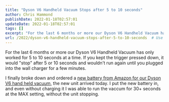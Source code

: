 ```yaml
---
title: "Dyson V6 Handheld Vacuum Stops after 5 to 10 seconds"
author: Chris Hammond
publishDate: 2022-01-18T02:57:01
updateDate: 2022-01-18T02:57:01
tags: []
excerpt: "For the last 6 months or more our Dyson V6 Handheld Vacuum has only worked for 5 to 10 seconds at a time. If you kept the trigger pressed down, it would &quot;stop&quot; after 5 or 10 seconds and wouldn&#39;t run again until you plugged into the wall charger for a few minutes.  I finally broke down and ordered a new battery from Amazon for our Dyson V6 hand held vacuum, the new unit arrived today. I put the new battery in, and even without charging it I was able to run the vaccum for 30+ seconds at the MAX setting, without the unit stopping.&nbsp; "
url: /2022/dyson-v6-handheld-vacuum-stops-after-5-to-10-seconds  # Use the generated URL with year
---
```

<p>For the last 6 months or more our Dyson V6 Handheld Vacuum has only worked for 5 to 10 seconds at a time. If you kept the trigger pressed down, it would &quot;stop&quot; after 5 or 10 seconds and wouldn&#39;t run again until you plugged into the wall charger for a few minutes.</p>  <p>I finally broke down and ordered a <a href="https://amzn.to/3ryFvgS">new battery from Amazon for our Dyson V6 hand held vacuum</a>, the new unit arrived today. I put the new battery in, and even without charging it I was able to run the vaccum for 30+ seconds at the MAX setting, without the unit stopping.&nbsp;</p>  <p>&nbsp;</p> 
